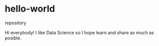# hello-world
repository

Hi everybody!
I like Data Science so I hope learn and share as much as posible.

